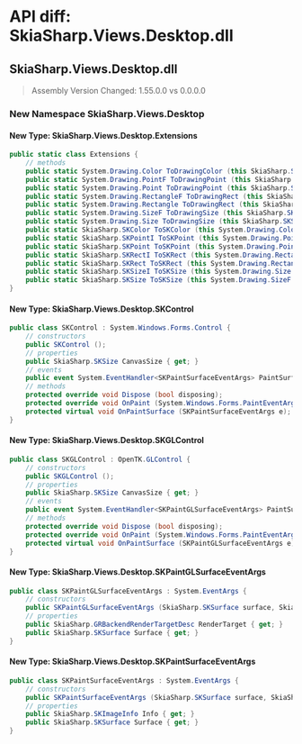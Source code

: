 # API diff: SkiaSharp.Views.Desktop.dll

## SkiaSharp.Views.Desktop.dll

> Assembly Version Changed: 1.55.0.0 vs 0.0.0.0

### New Namespace SkiaSharp.Views.Desktop

#### New Type: SkiaSharp.Views.Desktop.Extensions

```csharp
public static class Extensions {
	// methods
	public static System.Drawing.Color ToDrawingColor (this SkiaSharp.SKColor color);
	public static System.Drawing.PointF ToDrawingPoint (this SkiaSharp.SKPoint point);
	public static System.Drawing.Point ToDrawingPoint (this SkiaSharp.SKPointI point);
	public static System.Drawing.RectangleF ToDrawingRect (this SkiaSharp.SKRect rect);
	public static System.Drawing.Rectangle ToDrawingRect (this SkiaSharp.SKRectI rect);
	public static System.Drawing.SizeF ToDrawingSize (this SkiaSharp.SKSize size);
	public static System.Drawing.Size ToDrawingSize (this SkiaSharp.SKSizeI size);
	public static SkiaSharp.SKColor ToSKColor (this System.Drawing.Color color);
	public static SkiaSharp.SKPointI ToSKPoint (this System.Drawing.Point point);
	public static SkiaSharp.SKPoint ToSKPoint (this System.Drawing.PointF point);
	public static SkiaSharp.SKRectI ToSKRect (this System.Drawing.Rectangle rect);
	public static SkiaSharp.SKRect ToSKRect (this System.Drawing.RectangleF rect);
	public static SkiaSharp.SKSizeI ToSKSize (this System.Drawing.Size size);
	public static SkiaSharp.SKSize ToSKSize (this System.Drawing.SizeF size);
}
```

#### New Type: SkiaSharp.Views.Desktop.SKControl

```csharp
public class SKControl : System.Windows.Forms.Control {
	// constructors
	public SKControl ();
	// properties
	public SkiaSharp.SKSize CanvasSize { get; }
	// events
	public event System.EventHandler<SKPaintSurfaceEventArgs> PaintSurface;
	// methods
	protected override void Dispose (bool disposing);
	protected override void OnPaint (System.Windows.Forms.PaintEventArgs e);
	protected virtual void OnPaintSurface (SKPaintSurfaceEventArgs e);
}
```

#### New Type: SkiaSharp.Views.Desktop.SKGLControl

```csharp
public class SKGLControl : OpenTK.GLControl {
	// constructors
	public SKGLControl ();
	// properties
	public SkiaSharp.SKSize CanvasSize { get; }
	// events
	public event System.EventHandler<SKPaintGLSurfaceEventArgs> PaintSurface;
	// methods
	protected override void Dispose (bool disposing);
	protected override void OnPaint (System.Windows.Forms.PaintEventArgs e);
	protected virtual void OnPaintSurface (SKPaintGLSurfaceEventArgs e);
}
```

#### New Type: SkiaSharp.Views.Desktop.SKPaintGLSurfaceEventArgs

```csharp
public class SKPaintGLSurfaceEventArgs : System.EventArgs {
	// constructors
	public SKPaintGLSurfaceEventArgs (SkiaSharp.SKSurface surface, SkiaSharp.GRBackendRenderTargetDesc renderTarget);
	// properties
	public SkiaSharp.GRBackendRenderTargetDesc RenderTarget { get; }
	public SkiaSharp.SKSurface Surface { get; }
}
```

#### New Type: SkiaSharp.Views.Desktop.SKPaintSurfaceEventArgs

```csharp
public class SKPaintSurfaceEventArgs : System.EventArgs {
	// constructors
	public SKPaintSurfaceEventArgs (SkiaSharp.SKSurface surface, SkiaSharp.SKImageInfo info);
	// properties
	public SkiaSharp.SKImageInfo Info { get; }
	public SkiaSharp.SKSurface Surface { get; }
}
```

